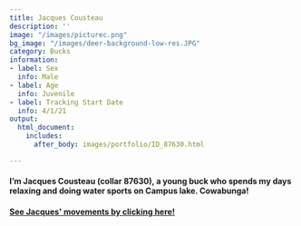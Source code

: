 ```yaml
---
title: Jacques Cousteau
description: ''
image: "/images/picturec.png"
bg_image: "/images/deer-background-low-res.JPG"
category: Bucks
information:
- label: Sex
  info: Male
- label: Age
  info: Juvenile
- label: Tracking Start Date
  info: 4/1/21
output:
  html_document:
    includes:
      after_body: images/portfolio/ID_87630.html

---
```

#### I’m Jacques Cousteau (collar 87630), a young buck who spends my days relaxing and doing water sports on Campus lake. Cowabunga!

#### [See Jacques' movements by clicking here!](ID_87630.html)
